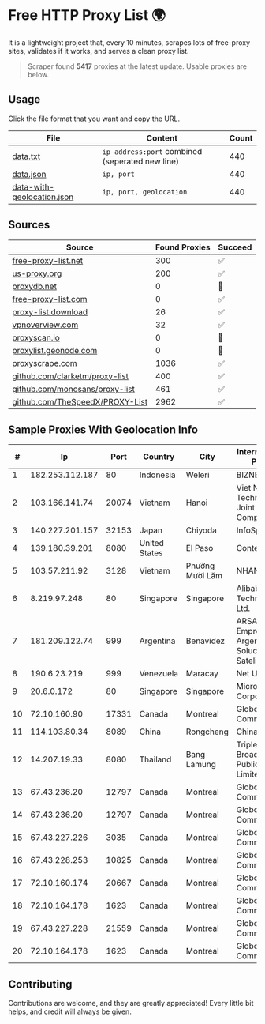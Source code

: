 
# Free HTTP Proxy List 🌍

It is a lightweight project that, every 10 minutes, scrapes lots of free-proxy sites, validates if it works, and serves a clean proxy list.


> Scraper found **5417** proxies at the latest update. Usable proxies are below.

## Usage

Click the file format that you want and copy the URL.


|File|Content|Count|
|----|-------|-----|
|[data.txt](https://raw.githubusercontent.com/themiralay/Proxy-List-World/master/data.txt)|`ip_address:port` combined (seperated new line)|440|
|[data.json](https://raw.githubusercontent.com/themiralay/Proxy-List-World/master/data.json)|`ip, port`|440|
|[data-with-geolocation.json](https://raw.githubusercontent.com/themiralay/Proxy-List-World/master/data-with-geolocation.json)|`ip, port, geolocation`|440|

## Sources

|Source|Found Proxies|Succeed|
|------|-------------|-------|
|[free-proxy-list.net](https://free-proxy-list.net)|300|✅|
|[us-proxy.org](https://www.us-proxy.org)|200|✅|
|[proxydb.net](http://proxydb.net)|0|🚫|
|[free-proxy-list.com](https://free-proxy-list.com/?page=&port=&type%5B%5D=http&type%5B%5D=https&up_time=0&search=Search)|0|✅|
|[proxy-list.download](https://www.proxy-list.download/HTTP)|26|✅|
|[vpnoverview.com](https://vpnoverview.com/privacy/anonymous-browsing/free-proxy-servers)|32|✅|
|[proxyscan.io](https://www.proxyscan.io)|0|🚫|
|[proxylist.geonode.com](https://proxylist.geonode.com/api/proxy-list?limit=300&page=1&sort_by=lastChecked&sort_type=desc&protocols=http,https)|0|🚫|
|[proxyscrape.com](https://api.proxyscrape.com/v2/?request=displayproxies&protocol=http&timeout=10000&country=all&ssl=all&anonymity=all)|1036|✅|
|[github.com/clarketm/proxy-list](https://raw.githubusercontent.com/clarketm/proxy-list/master/proxy-list-raw.txt)|400|✅|
|[github.com/monosans/proxy-list](https://raw.githubusercontent.com/monosans/proxy-list/main/proxies/http.txt)|461|✅|
|[github.com/TheSpeedX/PROXY-List](https://raw.githubusercontent.com/TheSpeedX/PROXY-List/master/http.txt)|2962|✅|


## Sample Proxies With Geolocation Info

|#|Ip|Port|Country|City|Internet Service Provider|
|-|--|----|-------|----|-------------------------|
|1|182.253.112.187|80|Indonesia|Weleri|BIZNET|
|2|103.166.141.74|20074|Vietnam|Hanoi|Viet NAM Cloud Technology Joint Stock Company|
|3|140.227.201.157|32153|Japan|Chiyoda|InfoSphere|
|4|139.180.39.201|8080|United States|El Paso|Conterra|
|5|103.57.211.92|3128|Vietnam|Phường Mười Lăm|NHANHOA|
|6|8.219.97.248|80|Singapore|Singapore|Alibaba (US) Technology Co., Ltd.|
|7|181.209.122.74|999|Argentina|Benavidez|ARSAT - Empresa Argentina de Soluciones Satelitales S.A|
|8|190.6.23.219|999|Venezuela|Maracay|Net Uno|
|9|20.6.0.172|80|Singapore|Singapore|Microsoft Corporation|
|10|72.10.160.90|17331|Canada|Montreal|GloboTech Communications|
|11|114.103.80.34|8089|China|Rongcheng|Chinanet|
|12|14.207.19.33|8080|Thailand|Bang Lamung|Triple T Broadband Public Company Limited|
|13|67.43.236.20|12797|Canada|Montreal|GloboTech Communications|
|14|67.43.236.20|12797|Canada|Montreal|GloboTech Communications|
|15|67.43.227.226|3035|Canada|Montreal|GloboTech Communications|
|16|67.43.228.253|10825|Canada|Montreal|GloboTech Communications|
|17|72.10.160.174|20667|Canada|Montreal|GloboTech Communications|
|18|72.10.164.178|1623|Canada|Montreal|GloboTech Communications|
|19|67.43.227.228|21559|Canada|Montreal|GloboTech Communications|
|20|72.10.164.178|1623|Canada|Montreal|GloboTech Communications|



## Contributing

Contributions are welcome, and they are greatly appreciated! Every
little bit helps, and credit will always be given.

